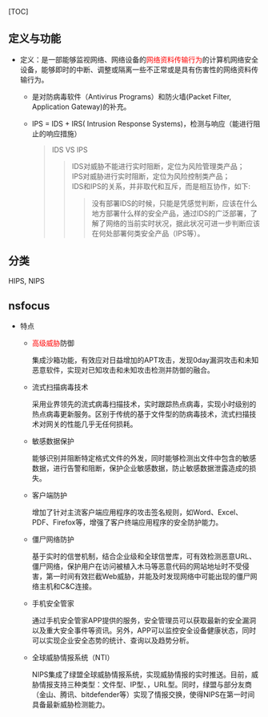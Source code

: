[TOC]


## 定义与功能
- 定义：是一部能够监视网络、网络设备的<font color=red>网络资料传输行为</font>的计算机网络安全设备，能够即时的中断、调整或隔离一些不正常或是具有伤害性的网络资料传输行为。
	- 是对防病毒软件（Antivirus Programs）和防火墙(Packet Filter, Application Gateway)的补充。
	- IPS = IDS + IRS( Intrusion Response Systems)，检测与响应（能进行阻止的响应措施）
	
		> IDS VS IPS
		>> IDS对威胁不能进行实时阻断，定位为风险管理类产品；  
		>> IPS对威胁进行实时阻断，定位为风险控制类产品；  
		>> IDS和IPS的关系，并非取代和互斥，而是相互协作，如下:  
		>>> 没有部署IDS的时候，只能是凭感觉判断，应该在什么地方部署什么样的安全产品，通过IDS的广泛部署，了解了网络的当前实时状况，据此状况可进一步判断应该在何处部署何类安全产品（IPS等）。



## 分类
HIPS, NIPS




## nsfocus
- 特点
	- <font color=red>高级威胁</font>防御
	  
		集成沙箱功能，有效应对日益增加的APT攻击，发现0day漏洞攻击和未知恶意软件，实现对已知攻击和未知攻击检测并防御的融合。
		
	- 流式扫描病毒技术  
	
		采用业界领先的流式病毒扫描技术，实时跟踪热点病毒，实现小时级别的热点病毒更新服务。区别于传统的基于文件型的防病毒技术，流式扫描技术对网关的性能几乎无任何损耗。

	- 敏感数据保护    
	
		能够识别并阻断特定格式文件的外发，同时能够检测出文件中包含的敏感数据，进行告警和阻断，保护企业敏感数据，防止敏感数据泄露造成的损失。

	- 客户端防护  
	
		增加了针对主流客户端应用程序的攻击签名规则，如Word、Excel、PDF、Firefox等，增强了客户终端应用程序的安全防护能力。

	- 僵尸网络防护  
	
		基于实时的信誉机制，结合企业级和全球信誉库，可有效检测恶意URL、僵尸网络，保护用户在访问被植入木马等恶意代码的网站地址时不受侵害，第一时间有效拦截Web威胁，并能及时发现网络中可能出现的僵尸网络主机和C&C连接。

	- 手机安全管家    
	
		通过手机安全管家APP提供的服务，安全管理员可以获取最新的安全漏洞以及重大安全事件等资讯。另外，APP可以监控安全设备健康状态，同时可以实现企业安全态势的统计、查询以及趋势分析。

	- 全球威胁情报系统（NTI） 
	  
		NIPS集成了绿盟全球威胁情报系统，实现威胁情报的实时推送。目前，威胁情报支持三种类型：文件型、IP型、，URL型。同时，绿盟与部分友商（金山、腾讯、bitdefender等）实现了情报交换，使得NIPS在第一时间具备最新威胁检测能力。





